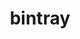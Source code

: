---
layout: redirect
title: bintray
readable: Bintray
link: https://bintray.com/18jafenn90
name: 18jafenn90
---